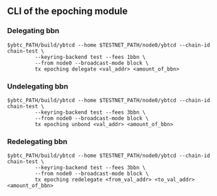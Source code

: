 ## CLI of the epoching module

### Delegating bbn

```shell
$ybtc_PATH/build/ybtcd --home $TESTNET_PATH/node0/ybtcd --chain-id chain-test \
         --keyring-backend test --fees 1bbn \
         --from node0 --broadcast-mode block \
         tx epoching delegate <val_addr> <amount_of_bbn>
```

### Undelegating bbn

```shell
$ybtc_PATH/build/ybtcd --home $TESTNET_PATH/node0/ybtcd --chain-id chain-test \
         --keyring-backend test --fees 3bbn \
         --from node0 --broadcast-mode block \
         tx epoching unbond <val_addr> <amount_of_bbn>
```

### Redelegating bbn

```shell
$ybtc_PATH/build/ybtcd --home $TESTNET_PATH/node0/ybtcd --chain-id chain-test \
         --keyring-backend test --fees 3bbn \
         --from node0 --broadcast-mode block \
         tx epoching redelegate <from_val_addr> <to_val_addr> <amount_of_bbn>
```
